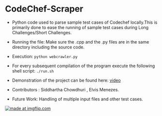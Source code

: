 # CodeChef-Scraper

+ Python code used to parse sample test cases of Codechef locally.This is primarily done to ease the running of sample test cases during Long Challenges/Short Challenges.

+ Running the file: Make sure the .cpp and the .py files are in the same directory including the source code.

+ Execution:  ```python webcrawler.py ```

+ For every subsequent compilation of the program execute the following shell script:  ``` ./run.sh ```

+ Demonstration of the project can be found here: [video](https://youtu.be/gVnlKnDRTF4)

+ Contributors : Siddhartha Chowdhuri , Elvis Menezes.

+ Future Work:  Handling of multiple input files and other test cases.

<a href="https://imgflip.com/gif/20hze0"><img src="https://i.imgflip.com/20hze0.gif" title="made at imgflip.com"/></a>
